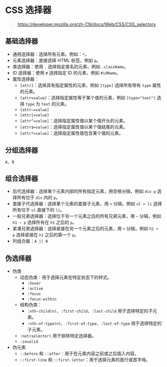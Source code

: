 # CSS 选择器

> <https://developer.mozilla.org/zh-CN/docs/Web/CSS/CSS_selectors>

## 基础选择器

- 通用选择器：选择所有元素。例如：`*`。
- 元素选择器：直接选择 HTML 标签，例如 `p`。
- 类选择器：使用 `.` 选择指定类名的元素，例如 `.className`。
- ID 选择器：使用 `#` 选择指定 ID 的元素，例如 `#idName`。
- 属性选择器：
  - `[attr]`：选择具有指定属性的元素，例如 `[type]` 选择所有带有 `type` 属性的元素。
  - `[attr=value]`：选择指定属性等于某个值的元素，例如 `[type="text"]` 选择 `type` 为 `text` 的元素。
  - `[attr~=value]`
  - `[attr|=value]`
  - `[attr^=value]`：选择指定属性值以某个值开头的元素。
  - `[attr$=value]`：选择指定属性值以某个值结尾的元素。
  - `[attr*=value]`：选择指定属性值包含某个值的元素。

## 分组选择器

`A, B`

## 组合选择器

- 后代选择器：选择某个元素内部的所有指定元素，用空格分隔，例如 `div p` 选择所有位于 `div` 内的 `p`。
- 直接子代选择器：选择某个元素的直接子元素，用 `>` 分隔，例如 `ul > li` 选择所有位于 `ul` 直接下的 `li`。
- 一般兄弟选择器：选择位于另一个元素之后的所有兄弟元素，用 `~` 分隔，例如 `h1 ~ p` 选择所有在 `h1` 之后的 `p`。
- 紧凑兄弟选择器：选择紧接在另一个元素之后的元素，用 `+` 分隔，例如 `h1 + p` 选择紧接在 `h1` 之后的第一个 `p`。
- 列组合器：`A || B`

## 伪选择器

- 伪类
  - 动态伪类：用于选择元素在特定状态下的样式。
    - `:hover`
    - `:active`
    - `:focus`
    - `:focus-within`
  - 结构伪类：
    - `:nth-child(n)`、`:first-child`、`:last-child` 用于选择特定的子元素。
    - `:nth-of-type(n)`、`:first-of-type`、`:last-of-type` 用于选择特定的子元素。
  - `:not(selector)` 用于排除特定选择器。
  - `:invalid`
- 伪元素
  - `::before` 和 `::after`：用于在元素内容之前或之后插入内容。
  - `::first-line` 和 `::first-letter`：用于选择元素的首行或首字母。
